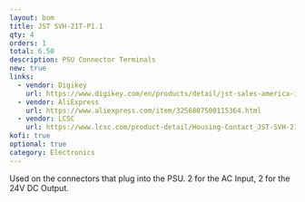 ```yaml
---
layout: bom
title: JST SVH-21T-P1.1
qty: 4
orders: 1
total: 6.50
description: PSU Connector Terminals
new: true
links:
  - vendor: Digikey
    url: https://www.digikey.com/en/products/detail/jst-sales-america-inc/SVH-21T-P1-1/527368
  - vendor: AliExpress
    url: https://www.aliexpress.com/item/3256807500115364.html
  - vendor: LCSC
    url: https://www.lcsc.com/product-detail/Housing-Contact_JST-SVH-21T-P1-1_C160349.html?s_z=n_JST%20SVH-21T-P1.1
kofi: true
optional: true
category: Electronics
---
```


Used on the connectors that plug into the PSU. 2 for the AC Input, 2 for the 24V DC Output.
